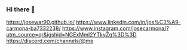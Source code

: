 ### Hi there 👋
https://josewar90.github.io/
https://www.linkedin.com/in/jos%C3%A9-carmona-ba7332238/
https://www.instagram.com/josecarmona/?utm_source=qr&igshid=NGExMmI2YTkyZg%3D%3D
https://discord.com/channels/@me
<!--
**josewar90/josewar90** is a ✨ _special_ ✨ repository because its `README.md` (this file) appears on your GitHub profile.

Here are some ideas to get you started:

- 🔭 I’m currently working on ...
- 🌱 I’m currently learning ...
- 👯 I’m looking to collaborate on ...
- 🤔 I’m looking for help with ...
- 💬 Ask me about ...
- 📫 How to reach me: ...
- 😄 Pronouns: ...
- ⚡ Fun fact: ...
-->
